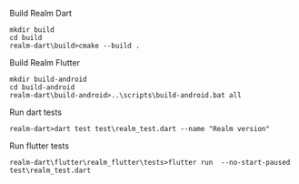 Build Realm Dart
```
mkdir build
cd build
realm-dart\build>cmake --build .
```

Build Realm Flutter
```
mkdir build-android
cd build-android
realm-dart\build-android>..\scripts\build-android.bat all
```

Run dart tests
```
realm-dart>dart test test\realm_test.dart --name "Realm version"
```

Run flutter tests
```
realm-dart\flutter\realm_flutter\tests>flutter run  --no-start-paused test\realm_test.dart
```
